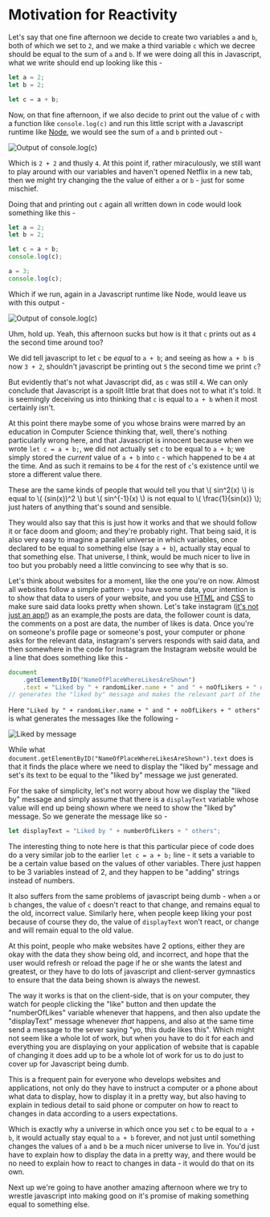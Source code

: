 # Motivation for Reactivity

Let's say that one fine afternoon we decide to create two variables `a` and `b`, both of which we set to `2`, and we make a third variable `c` which we decree should be equal to the sum of `a` and `b`. If we were doing all this in Javascript, what we write should end up looking like this -

```js
let a = 2;
let b = 2;

let c = a + b;
```

Now, on that fine afternoon, if we also decide to print out the value of `c` with a function like `console.log(c)` and run this little script with a Javascript runtime like [Node](https://nodejs.org/en/), we would see the sum of `a` and `b` printed out -

![Output of console.log(c)](/img/aplusb_1.svg)


Which is `2 + 2` and thusly `4`. At this point if, rather miraculously, we still want to play around with our variables and haven't opened Netflix in a new tab, then we might try changing the the value of either `a` or `b` - just for some mischief.

Doing that and printing out `c` again all written down in code would look something like this -

```js
let a = 2;
let b = 2;

let c = a + b;
console.log(c);

a = 3;
console.log(c);
```

Which if we run, again in a Javascript runtime like Node, would leave us with this output -

![Output of console.log(c)](/img/aplusb_2.svg)

Uhm, hold up. Yeah, this afternoon sucks but how is it that `c` prints out as `4` the second time around too? 

We did tell javascript to let `c` be _equal_ to `a + b`; and seeing as how `a + b` is now `3 + 2`, shouldn't javascript be printing out `5` the second time we print `c`?

But evidently that's not what Javascript did, as `c` was still `4`. We can only conclude that Javascript is a spoilt little brat that does not to what it's told. It is seemingly deceiving us into thinking that `c` is equal to `a + b` when it most certainly isn't.

At this point there maybe some of you whose brains were marred by an education in Computer Science thinking that, well, there's nothing particularly wrong here, and that Javascript is innocent because when we wrote `let c = a + b;`, we did not actually set `c` to be equal to `a + b`; we simply stored the _current_ value of `a + b` into `c` - which happened to be `4` at the time. And as such it remains to be `4` for the rest of `c`'s existence until we store a different value there.

These are the same kinds of people that would tell you that \\( sin^2(x) \\) is equal to \\( (sin(x))^2 \\) but \\( sin^{-1}(x) \\) is not equal to \\( \frac{1}{sin(x)} \\); just haters of anything that's sound and sensible.

They would also say that this is just how it works and that we should follow it or face doom and gloom; and they're probably right. That being said, it is also very easy to imagine a parallel universe in which variables, once declared to be equal to something else (say `a + b`), actually stay equal to that something else. That universe, I think, would be much nicer to live in too but you probably need a little convincing to see why that is so.

Let's think about websites for a moment, like the one you're on now. Almost all websites follow a simple pattern - you have some data, your intention is to show that data to users of your website, and you use [HTML](https://www.w3schools.com/html/) and [CSS](https://www.w3schools.com/css/default.asp) to make sure said data looks pretty when shown. Let's take instagram ([it's not just an app!](https://www.instagram.com/)) as an example,the posts are data, the follower count is data, the comments on a post are data, the number of likes is data. Once you're on someone's profile page or someone's post, your computer or phone asks for the relevant data, instagram's servers responds with said data, and then somewhere in the code for Instagram the Instagram website would be a line that does something like this -

```js
document
    .getElementByID("NameOfPlaceWhereLikesAreShown")
    .text = "Liked by " + randomLiker.name + " and " + noOfLikers + " others";
// generates the "liked by" message and makes the relevant part of the website display it
```

Here `"Liked by " + randomLiker.name + " and " + noOfLikers + " others"` is what generates the messages like the following -

![Liked by message](/ni/img/liked_by_message.png)

While what `document.getElementByID("NameOfPlaceWhereLikesAreShown").text` does is that it finds the place where we need to display the "liked by" message and set's its text to be equal to the "liked by" message we just generated.

For the sake of simplicity, let's not worry about how we display the "liked by" message and simply assume that there is a `displayText` variable whose value will end up being shown where we need to show the "liked by" message. So we generate the message like so -

```js
let displayText = "Liked by " + numberOfLikers + " others";
```

The interesting thing to note here is that this particular piece of code does do a very similar job to the earlier `let c = a + b;` line - it sets a variable to be a certain value based on the values of other variables. There just happen to be 3 variables instead of 2, and they happen to be "adding" strings instead of numbers.

It also suffers from the same problems of javascript being dumb - when `a` or `b` changes, the value of `c` doesn't react to that change, and remains equal to the old, incorrect value. Similarly here, when people keep liking your post because of course they do, the value of `displayText` won't react, or change and will remain equal to the old value.

At this point, people who make websites have 2 options, either they are okay with the data they show being old, and incorrect, and hope that the user would refresh or reload the page if he or she wants the latest and greatest, or they have to do lots of javascript and client-server gymnastics to ensure that the data being shown is always the newest.

The way it works is that on the client-side, that is on your computer, they watch for people clicking the "like" button and then update the "numberOfLikes" variable whenever that happens, and then also update the "displayText" message whenever _that_ happens, and also at the same time send a message to the sever saying "yo, this dude likes this". Which might not seem like a whole lot of work, but when you have to do it for each and everything you are displaying on your application of website that is capable of changing it does add up to be a whole lot of work for us to do just to cover up for Javascript being dumb.

This is a frequent pain for everyone who develops websites and applications, not only do they have to instruct a computer or a phone about what data to display, how to display it in a pretty way, but also having to explain in tedious detail to said phone or computer on how to react to changes in data according to a users expectations.

Which is exactly why a universe in which once you set `c` to be equal to `a + b`, it would actually stay equal to `a + b` forever, and not just until something changes the values of `a` and `b` be a much nicer universe to live in. You'd just have to explain how to display the data in a pretty way, and there would be no need to explain how to react to changes in data - it would do that on its own.

Next up we're going to have another amazing afternoon where we try to wrestle javascript into making good on it's promise of making something equal to something else.
